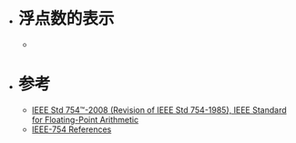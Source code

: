- # 浮点数的表示
	-
- # 参考
	- [IEEE Std 754™-2008 (Revision of IEEE Std 754-1985), IEEE Standard for Floating-Point Arithmetic](https://irem.univ-reunion.fr/IMG/pdf/ieee-754-2008.pdf)
	- [IEEE-754 References](https://web.archive.org/web/20070505021348/http://babbage.cs.qc.edu/courses/cs341/IEEE-754references.html)